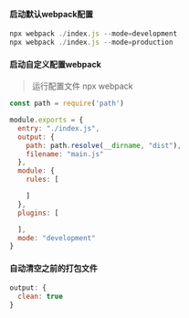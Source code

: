 #### 启动默认webpack配置
```js
npx webpack ./index.js --mode=development
npx webpack ./index.js --mode=production
```
#### 启动自定义配置webpack
> 运行配置文件 npx webpack
```js
const path = require('path')

module.exports = {
  entry: "./index.js",
  output: {
    path: path.resolve(__dirname, "dist"),
    filename: "main.js"
  },
  module: {
    rules: [

    ]
  },
  plugins: [

  ],
  mode: "development"
}
```
#### 自动清空之前的打包文件
```js
output: {
  clean: true
}
```